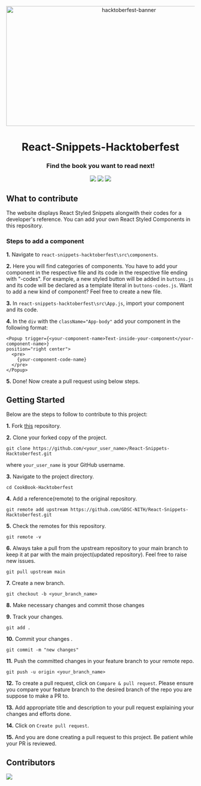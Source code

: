 
<p align="center">
   <img src="https://tipseason.com/assets/images/hacktoberfest-banner.jpg" alt="hacktoberfest-banner" width="640" height="320" />
</p>
<h1 align="center"> React-Snippets-Hacktoberfest</h1>
<h3 align="center">Find the book you want to read next!</h3>
<div align="center">
    <img src="https://forthebadge.com/images/badges/built-with-love.svg" />
    <img src="https://forthebadge.com/images/badges/powered-by-coffee.svg" />
    <img src="https://forthebadge.com/images/badges/open-source.svg" />
</div>

## What to contribute

The website displays React Styled Snippets alongwith their codes for a developer's reference. You can add your own React Styled Components in this repository.

### Steps to add a component

**1.** Navigate to `react-snippets-hacktoberfest\src\components`.

**2.** Here you will find categories of components. You have to add your component in the respective file and its code in the respective file ending with "-codes". For example, a new styled button will be added in `buttons.js` and its code will be declared as a template literal in `buttons-codes.js`.
Want to add a new kind of component? Feel free to create a new file.

**3.** In `react-snippets-hacktoberfest\src\App.js`, import your component and its code.

**4.** In the `div` with the `className="App-body"` add your component in the following format:
```
<Popup trigger={<your-component-name>Text-inside-your-component</your-component-name>} 
position="right center">
  <pre>
    {your-component-code-name}
  </pre>
</Popup>
```

**5.** Done! Now create a pull request using below steps.

## Getting Started

Below are the steps to follow to contribute to this project:

**1.** Fork [this](https://github.com/GDSC-NITH/React-Snippets-Hacktoberfest) repository.

**2.** Clone your forked copy of the project.

```
git clone https://github.com/<your_user_name>/React-Snippets-Hacktoberfest.git
```

where `your_user_name` is your GitHub username.

**3.** Navigate to the project directory.

```
cd CookBook-Hacktoberfest
```

**4.** Add a reference(remote) to the original repository.

```
git remote add upstream https://github.com/GDSC-NITH/React-Snippets-Hacktoberfest.git
```

**5.** Check the remotes for this repository.

```
git remote -v
```

**6.** Always take a pull from the upstream repository to your main branch to keep it at par with the main project(updated repository). Feel free to raise new issues.

```
git pull upstream main
```

**7.** Create a new branch.

```
git checkout -b <your_branch_name>
```

**8.** Make necessary changes and commit those changes

**9.** Track your changes.

```
git add .
```

**10.** Commit your changes .

```
git commit -m "new changes"
```

**11.** Push the committed changes in your feature branch to your remote repo.

```
git push -u origin <your_branch_name>
```

**12.** To create a pull request, click on `Compare & pull request`. Please ensure you compare your feature branch to the desired branch of the repo you are suppose to make a PR to.

**13.** Add appropriate title and description to your pull request explaining your changes and efforts done.

**14.** Click on `Create pull request`.

**15.** And you are done creating a pull request to this project. Be patient while your PR is reviewed.

## Contributors

<a href="https://github.com/GDSC-NITH/React-Snippets-Hacktoberfest/contributors">
  <img src="https://contrib.rocks/image?repo=GDSC-NITH/React-Snippets-Hacktoberfest" />
</a>
